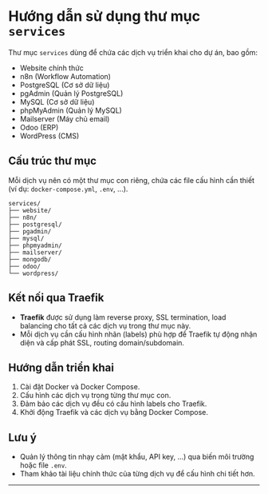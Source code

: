 # Hướng dẫn sử dụng thư mục `services`

Thư mục `services` dùng để chứa các dịch vụ triển khai cho dự án, bao gồm:

- Website chính thức
- n8n (Workflow Automation)
- PostgreSQL (Cơ sở dữ liệu)
- pgAdmin (Quản lý PostgreSQL)
- MySQL (Cơ sở dữ liệu)
- phpMyAdmin (Quản lý MySQL)
- Mailserver (Máy chủ email)
- Odoo (ERP)
- WordPress (CMS)

## Cấu trúc thư mục

Mỗi dịch vụ nên có một thư mục con riêng, chứa các file cấu hình cần thiết (ví dụ: `docker-compose.yml`, `.env`, ...).

```
services/
├── website/
├── n8n/
├── postgresql/
├── pgadmin/
├── mysql/
├── phpmyadmin/
├── mailserver/
├── mongodb/
├── odoo/
└── wordpress/
```

## Kết nối qua Traefik

- **Traefik** được sử dụng làm reverse proxy, SSL termination, load balancing cho tất cả các dịch vụ trong thư mục này.
- Mỗi dịch vụ cần cấu hình nhãn (labels) phù hợp để Traefik tự động nhận diện và cấp phát SSL, routing domain/subdomain.

## Hướng dẫn triển khai

1. Cài đặt Docker và Docker Compose.
2. Cấu hình các dịch vụ trong từng thư mục con.
3. Đảm bảo các dịch vụ đều có cấu hình labels cho Traefik.
4. Khởi động Traefik và các dịch vụ bằng Docker Compose.

## Lưu ý

- Quản lý thông tin nhạy cảm (mật khẩu, API key, ...) qua biến môi trường hoặc file `.env`.
- Tham khảo tài liệu chính thức của từng dịch vụ để cấu hình chi tiết hơn.

---
